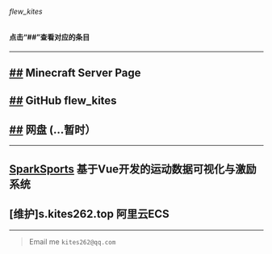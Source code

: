 ###### *flew_kites*
#### 点击“##”查看对应的条目

___

## [##](https://kites262.top/mc/) Minecraft Server Page

## [##](https://github.com/kites262/) GitHub flew_kites

## [##](http://kites262.top/pan/) 网盘 (…暂时）

___

## [SparkSports](https://kites262.top/u/spark) 基于Vue开发的运动数据可视化与激励系统

## [维护]s.kites262.top 阿里云ECS

___

> Email me `kites262@qq.com`
